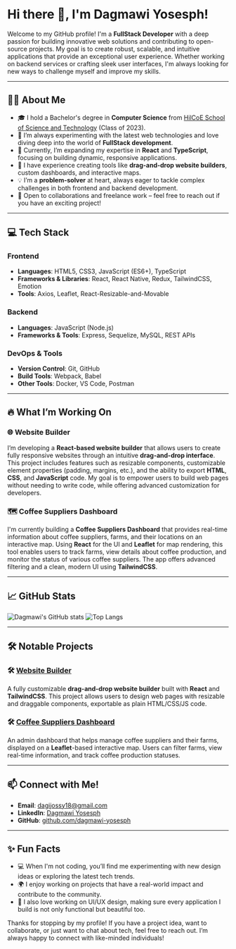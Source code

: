 # Hi there 👋, I'm Dagmawi Yosesph!

Welcome to my GitHub profile! I'm a **FullStack Developer** with a deep passion for building innovative web solutions and contributing to open-source projects. My goal is to create robust, scalable, and intuitive applications that provide an exceptional user experience. Whether working on backend services or crafting sleek user interfaces, I'm always looking for new ways to challenge myself and improve my skills.

---

## 👨‍💻 About Me

- 🎓 I hold a Bachelor's degree in **Computer Science** from [HilCoE School of Science and Technology](https://www.hilcoe.net) (Class of 2023).
- 🔭 I’m always experimenting with the latest web technologies and love diving deep into the world of **FullStack development**.
- 🌱 Currently, I’m expanding my expertise in **React** and **TypeScript**, focusing on building dynamic, responsive applications.
- 🚀 I have experience creating tools like **drag-and-drop website builders**, custom dashboards, and interactive maps.
- 💡 I’m a **problem-solver** at heart, always eager to tackle complex challenges in both frontend and backend development.
- 💼 Open to collaborations and freelance work – feel free to reach out if you have an exciting project!

---

## 💻 Tech Stack

### Frontend
- **Languages**: HTML5, CSS3, JavaScript (ES6+), TypeScript
- **Frameworks & Libraries**: React, React Native, Redux, TailwindCSS, Emotion
- **Tools**: Axios, Leaflet, React-Resizable-and-Movable

### Backend
- **Languages**: JavaScript (Node.js)
- **Frameworks & Tools**: Express, Sequelize, MySQL, REST APIs

### DevOps & Tools
- **Version Control**: Git, GitHub
- **Build Tools**: Webpack, Babel
- **Other Tools**: Docker, VS Code, Postman

---

## 🔥 What I’m Working On

### 🌐 **Website Builder**
I’m developing a **React-based website builder** that allows users to create fully responsive websites through an intuitive **drag-and-drop interface**. This project includes features such as resizable components, customizable element properties (padding, margins, etc.), and the ability to export **HTML**, **CSS**, and **JavaScript** code. My goal is to empower users to build web pages without needing to write code, while offering advanced customization for developers.

### 🗺️ **Coffee Suppliers Dashboard**
I'm currently building a **Coffee Suppliers Dashboard** that provides real-time information about coffee suppliers, farms, and their locations on an interactive map. Using **React** for the UI and **Leaflet** for map rendering, this tool enables users to track farms, view details about coffee production, and monitor the status of various coffee suppliers. The app offers advanced filtering and a clean, modern UI using **TailwindCSS**.

---

## 📈 GitHub Stats

![Dagmawi's GitHub stats](https://github-readme-stats.vercel.app/api?username=dagmawi-yosesph&show_icons=true&theme=radical)
![Top Langs](https://github-readme-stats.vercel.app/api/top-langs/?username=dagmawi-yosesph&layout=compact&theme=radical)

---

## 🛠️ Notable Projects

### 🛠️ [**Website Builder**](https://github.com/username/website-builder)
A fully customizable **drag-and-drop website builder** built with **React** and **TailwindCSS**. This project allows users to design web pages with resizable and draggable components, exportable as plain HTML/CSS/JS code.

### 🛠️ [**Coffee Suppliers Dashboard**](https://github.com/username/coffee-suppliers-dashboard)
An admin dashboard that helps manage coffee suppliers and their farms, displayed on a **Leaflet**-based interactive map. Users can filter farms, view real-time information, and track coffee production statuses.

---

## 📫 Connect with Me!

- **Email**: [dagijossy18@gmail.com](mailto:dagijossy18@gmail.com)
- **LinkedIn**: [Dagmawi Yosesph](https://www.linkedin.com/in/username)
- **GitHub**: [github.com/dagmawi-yosesph](https://github.com/dagmawi-yosesph)

---

## ✨ Fun Facts
- 💻 When I'm not coding, you’ll find me experimenting with new design ideas or exploring the latest tech trends.
- 🌍 I enjoy working on projects that have a real-world impact and contribute to the community.
- 🎨 I also love working on UI/UX design, making sure every application I build is not only functional but beautiful too.

Thanks for stopping by my profile! If you have a project idea, want to collaborate, or just want to chat about tech, feel free to reach out. I’m always happy to connect with like-minded individuals!
